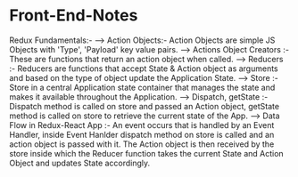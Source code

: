 # Front-End-Notes


Redux Fundamentals:-
--> Action Objects:- Action Objects are simple JS Objects with 'Type', 'Payload' key value pairs.
--> Actions Object Creators :- These are functions that return an action object when called.
--> Reducers :- Reducers are functions that accept State & Action object as arguments and based on the type of object update the Application State.
--> Store :- Store in a central Application state container that manages the state and makes it available throughout the Application.
--> Dispatch, getState :- Dispatch method is called on store and passed an Action object, getState method is called on store to retrieve the current state of the App.
--> Data Flow in Redux-React App :- An event occurs that is handled by an Event Handler, inside Event Hanlder dispatch method on store is called and an action object is passed with it.
The Action object is then received by the store inside which the Reducer function takes the current State and Action Object and updates State accordingly.

